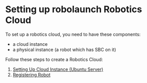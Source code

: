 # Setting up robolaunch Robotics Cloud

To set up a robotics cloud, you need to have these components:
- a cloud instance 
- a physical instance (a robot which has SBC on it)

Follow these steps to create a Robotics Cloud:
1. [Setting Up Cloud Instance (Ubuntu Server)](./mini-agv/raspberry-pi-4-setup/environment/robotics-cloud/cloud-instance.md)
2. [Registering Robot](./mini-agv/raspberry-pi-4-setup/environment/robotics-cloud/physical-instance.md)